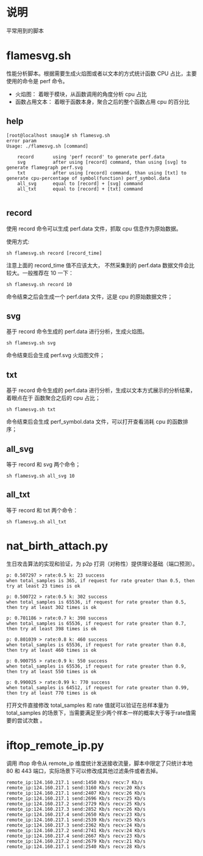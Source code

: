 # 说明
平常用到的脚本


# flamesvg.sh
性能分析脚本。根据需要生成火焰图或者以文本的方式统计函数 CPU 占比，主要使用的命令是 perf 命令。

+ 火焰图： 着眼于模块，从函数调用的角度分析 cpu 占比
+ 函数占用文本：  着眼于函数本身，聚合之后的整个函数占用 cpu 的百分比


## help
 ```
 [root@localhost smaug]# sh flamesvg.sh 
error param
Usage: ./flamesvg.sh [command]

     record       using 'perf record' to generate perf.data
     svg          after using [record] command, than using [svg] to generate flamegraph perf.svg
     txt          after using [record] command, than using [txt] to generate cpu-percentage of symbol(function) perf_symbol.data
     all_svg      equal to [record] + [svg] command
     all_txt      equal to [record] + [txt] command
  
 ```

## record
使用 record 命令可以生成 perf.data 文件，抓取 cpu 信息作为原始数据。

使用方式:

```
sh flamesvg.sh record [record_time]
```
注意上面的 record_time 值不应该太大， 不然采集到的 perf.data 数据文件会比较大。一般推荐在 10 一下：

```
sh flamesvg.sh record 10
```

命令结束之后会生成一个 perf.data 文件，这是 cpu 的原始数据文件；

## svg
基于 record 命令生成的 perf.data 进行分析，生成火焰图。

```
sh flamesvg.sh svg
```
命令结束后会生成 perf.svg 火焰图文件；

## txt
基于 record 命令生成的 perf.data 进行分析，生成以文本方式展示的分析结果，着眼点在于 函数聚合之后的 cpu 占比；

```
sh flamesvg.sh txt
```
命令结束后会生成 perf_symbol.data 文件，可以打开查看消耗 cpu 的函数排序；

## all_svg

等于 record 和 svg 两个命令；

```
sh flamesvg.sh all_svg 10
```

## all_txt
等于 record 和 txt 两个命令：

```
sh flamesvg.sh all_txt
```


# nat_birth_attach.py
生日攻击算法的实现和验证，为 p2p 打洞（对称性）提供理论基础（端口预测）。

```
p: 0.507297 > rate:0.5 k: 23 success
when total_samples is 365, if request for rate greater than 0.5, then try at least 23 times is ok

p: 0.500722 > rate:0.5 k: 302 success
when total_samples is 65536, if request for rate greater than 0.5, then try at least 302 times is ok

p: 0.701186 > rate:0.7 k: 398 success
when total_samples is 65536, if request for rate greater than 0.7, then try at least 398 times is ok

p: 0.801039 > rate:0.8 k: 460 success
when total_samples is 65536, if request for rate greater than 0.8, then try at least 460 times is ok

p: 0.900755 > rate:0.9 k: 550 success
when total_samples is 65536, if request for rate greater than 0.9, then try at least 550 times is ok

p: 0.990025 > rate:0.99 k: 770 success
when total_samples is 64512, if request for rate greater than 0.99, then try at least 770 times is ok
```


打开文件直接修改 total_samples 和 rate 值就可以验证在总样本量为  total_samples 的场景下，当需要满足至少两个样本一样的概率大于等于rate值需要的尝试次数
。


# iftop_remote_ip.py
调用 iftop 命令从 remote_ip 维度统计发送接收流量，脚本中限定了只统计本地 80 和 443 端口，实际场景下可以修改成其他过滤条件或者去掉。

```
remote_ip:124.160.217.1 send:1450 Kb/s recv:7 Kb/s
remote_ip:124.160.217.1 send:3160 Kb/s recv:20 Kb/s
remote_ip:124.160.217.1 send:2407 Kb/s recv:26 Kb/s
remote_ip:124.160.217.1 send:2696 Kb/s recv:25 Kb/s
remote_ip:124.160.217.2 send:2729 Kb/s recv:25 Kb/s
remote_ip:124.160.217.3 send:2852 Kb/s recv:26 Kb/s
remote_ip:124.160.217.4 send:2650 Kb/s recv:23 Kb/s
remote_ip:124.160.217.1 send:2539 Kb/s recv:25 Kb/s
remote_ip:124.160.217.3 send:2362 Kb/s recv:24 Kb/s
remote_ip:124.160.217.2 send:2741 Kb/s recv:24 Kb/s
remote_ip:124.160.217.4 send:2667 Kb/s recv:23 Kb/s
remote_ip:124.160.217.2 send:2679 Kb/s recv:21 Kb/s
remote_ip:124.160.217.1 send:2540 Kb/s recv:28 Kb/s
```
